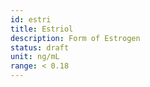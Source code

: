 ```yaml
---
id: estri
title: Estriol
description: Form of Estrogen
status: draft
unit: ng/mL
range: < 0.18
---
```

